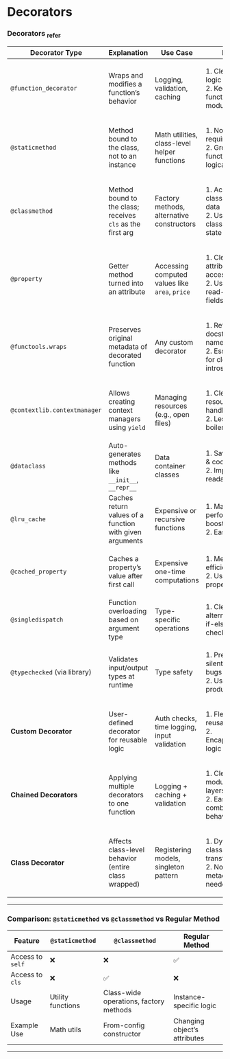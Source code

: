 # Decorators

### Decorators [<sub>refer</sub>](https://realpython.com/primer-on-python-decorators/)

| **Decorator Type**           | **Explanation**                                            | **Use Case**                                   | **Pros**                                                                          | **Cons**                                              |
| ---------------------------- | ---------------------------------------------------------- | ---------------------------------------------- | --------------------------------------------------------------------------------- | ----------------------------------------------------- |
| `@function_decorator`        | Wraps and modifies a function’s behavior                   | Logging, validation, caching                   | <p>1. Cleaner logic reuse<br>2. Keeps functions modular</p>                       | 1. Harder to debug deeply nested decorators           |
| `@staticmethod`              | Method bound to the class, not to an instance              | Math utilities, class-level helper functions   | <p>1. No self required<br>2. Groups functionality logically</p>                   | 1. Can't access or modify class or instance variables |
| `@classmethod`               | Method bound to the class; receives `cls` as the first arg | Factory methods, alternative constructors      | <p>1. Access to class-level data<br>2. Used for class-wide state logic</p>        | 1. No access to instance (`self`)                     |
| `@property`                  | Getter method turned into an attribute                     | Accessing computed values like `area`, `price` | <p>1. Clean attribute-like access<br>2. Useful for read-only fields</p>           | 1. Can't accept arguments                             |
| `@functools.wraps`           | Preserves original metadata of decorated function          | Any custom decorator                           | <p>1. Retains docstrings &#x26; names<br>2. Essential for clean introspection</p> | 1. Requires `functools` import                        |
| `@contextlib.contextmanager` | Allows creating context managers using `yield`             | Managing resources (e.g., open files)          | <p>1. Cleaner resource handling<br>2. Less boilerplate</p>                        | 1. Needs `try/finally` for robustness                 |
| `@dataclass`                 | Auto-generates methods like `__init__`, `__repr__`         | Data container classes                         | <p>1. Saves time &#x26; code<br>2. Improves readability</p>                       | 1. Not suitable for logic-heavy classes               |
| `@lru_cache`                 | Caches return values of a function with given arguments    | Expensive or recursive functions               | <p>1. Major performance boost<br>2. Easy to use</p>                               | 1. Only works with hashable inputs                    |
| `@cached_property`           | Caches a property’s value after first call                 | Expensive one-time computations                | <p>1. Memory-efficient<br>2. Used like a property</p>                             | 1. Python 3.8+ only                                   |
| `@singledispatch`            | Function overloading based on argument type                | Type-specific operations                       | 1. Cleaner alternative to if-else type checks                                     | 1. Only dispatches on the first argument              |
| `@typechecked` (via library) | Validates input/output types at runtime                    | Type safety                                    | <p>1. Prevents silent type bugs<br>2. Useful in production</p>                    | 1. Extra dependency                                   |
| **Custom Decorator**         | User-defined decorator for reusable logic                  | Auth checks, time logging, input validation    | <p>1. Flexible &#x26; reusable<br>2. Encapsulates logic</p>                       | 1. Slightly more verbose                              |
| **Chained Decorators**       | Applying multiple decorators to one function               | Logging + caching + validation                 | <p>1. Clean modular layers<br>2. Easy to combine behaviors</p>                    | 1. Order-sensitive                                    |
| **Class Decorator**          | Affects class-level behavior (entire class wrapped)        | Registering models, singleton pattern          | <p>1. Dynamic class transformation<br>2. No metaclass needed</p>                  | 1. Can confuse code readers                           |

***

### Comparison: `@staticmethod` vs `@classmethod` vs Regular Method

| Feature          | `@staticmethod`   | `@classmethod`                         | Regular Method               |
| ---------------- | ----------------- | -------------------------------------- | ---------------------------- |
| Access to `self` | ❌                 | ❌                                      | ✅                            |
| Access to `cls`  | ❌                 | ✅                                      | ❌                            |
| Usage            | Utility functions | Class-wide operations, factory methods | Instance-specific logic      |
| Example Use      | Math utils        | From-config constructor                | Changing object’s attributes |

***

